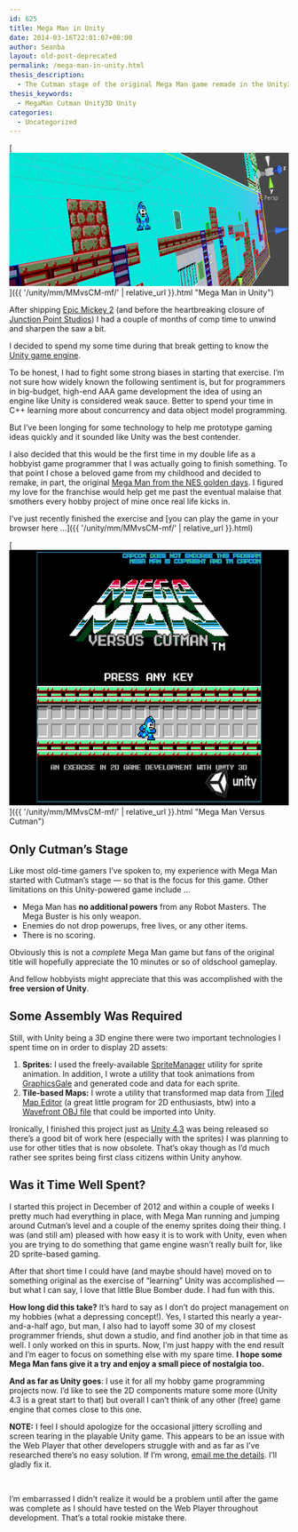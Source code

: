 ```yaml
---
id: 625
title: Mega Man in Unity
date: 2014-03-16T22:01:07+00:00
author: Seanba
layout: old-post-deprecated
permalink: /mega-man-in-unity.html
thesis_description:
  - The Cutman stage of the original Mega Man game remade in the Unity3D engine.
thesis_keywords:
  - MegaMan Cutman Unity3D Unity
categories:
  - Uncategorized
---
```

[<img title="Mega Man in Unity" alt="Mega Man in Unity" src="/assets/wp-content/uploads/2014/03/mm-unity.png" width="640" height="240" />]({{ '/unity/mm/MMvsCM-mf/' | relative_url }}.html "Mega Man in Unity")

After shipping [Epic Mickey 2](http://en.wikipedia.org/wiki/Epic_Mickey_2:_The_Power_of_Two) (and before the heartbreaking closure of [Junction Point Studios](http://en.wikipedia.org/wiki/Junction_Point_Studios)) I had a couple of months of comp time to unwind and sharpen the saw a bit.

I decided to spend my some time during that break getting to know the [Unity game engine](https://unity3d.com/).

To be honest, I had to fight some strong biases in starting that exercise. I’m not sure how widely known the following sentiment is, but for programmers in big-budget, high-end AAA game development the idea of using an engine like Unity is considered weak sauce. Better to spend your time in C++ learning more about concurrency and data object model programming.

But I’ve been longing for some technology to help me prototype gaming ideas quickly and it sounded like Unity was the best contender.

I also decided that this would be the first time in my double life as a hobbyist game programmer that I was actually going to finish something. To that point I chose a beloved game from my childhood and decided to remake, in part, the original [Mega Man from the NES golden days](http://en.wikipedia.org/wiki/Mega_Man_(video_game)). I figured my love for the franchise would help get me past the eventual malaise that smothers every hobby project of mine once real life kicks in.

I’ve just recently finished the exercise and [you can play the game in your browser here …]({{ '/unity/mm/MMvsCM-mf/' | relative_url }}.html)

[<img title="Mega Man in Unity" alt="Mega Man in Unity" src="/assets/wp-content/uploads/2014/03/mm-vs-cm.png" width="640" height="460" />]({{ '/unity/mm/MMvsCM-mf/' | relative_url }}.html "Mega Man Versus Cutman")

## Only Cutman’s Stage

Like most old-time gamers I’ve spoken to, my experience with Mega Man started with Cutman’s stage &#8212; so that is the focus for this game. Other limitations on this Unity-powered game include …

  * Mega Man has **no additional powers** from any Robot Masters. The Mega Buster is his only weapon.
  * Enemies do not drop powerups, free lives, or any other items.
  * There is no scoring.

Obviously this is not a _complete_ Mega Man game but fans of the original title will hopefully appreciate the 10 minutes or so of oldschool gameplay.

And fellow hobbyists might appreciate that this was accomplished with the **free version of Unity**.

## Some Assembly Was Required

Still, with Unity being a 3D engine there were two important technologies I spent time on in order to display 2D assets:

  1. **Sprites:** I used the freely-available [SpriteManager](http://wiki.unity3d.com/index.php?title=SpriteManager "SpriteManager") utility for sprite animation. In addition, I wrote a utility that took animations from [GraphicsGale](http://www.humanbalance.net/gale/us/ "GraphicsGale") and generated code and data for each sprite.
  2. **Tile-based Maps:** I wrote a utility that transformed map data from [Tiled Map Editor](http://www.mapeditor.org/ "Tiled Map Editor") (a great little program for 2D enthusiasts, btw) into a [Wavefront OBJ file](http://en.wikipedia.org/wiki/Wavefront_.obj_file "Wavefront Obj File") that could be imported into Unity.

Ironically, I finished this project just as [Unity 4.3](http://unity3d.com/unity/whats-new/unity-4.3) was being released so there’s a good bit of work here (especially with the sprites) I was planning to use for other titles that is now obsolete. That’s okay though as I’d much rather see sprites being first class citizens within Unity anyhow.

## Was it Time Well Spent?

I started this project in December of 2012 and within a couple of weeks I pretty much had everything in place, with Mega Man running and jumping around Cutman’s level and a couple of the enemy sprites doing their thing. I was (and still am) pleased with how easy it is to work with Unity, even when you are trying to do something that game engine wasn’t really built for, like 2D sprite-based gaming.

After that short time I could have (and maybe should have) moved on to something original as the exercise of “learning” Unity was accomplished &#8212; but what I can say, I love that little Blue Bomber dude. I had fun with this.

**How long did this take?** It’s hard to say as I don’t do project management on my hobbies (what a depressing concept!). Yes, I started this nearly a year-and-a-half ago, but man, I also had to layoff some 30 of my closest programmer friends, shut down a studio, and find another job in that time as well. I only worked on this in spurts. Now, I’m just happy with the end result and I’m eager to focus on something else with my spare time. **I hope some Mega Man fans give it a try and enjoy a small piece of nostalgia too.**

**And as far as Unity goes**: I use it for all my hobby game programming projects now. I’d like to see the 2D components mature some more (Unity 4.3 is a great start to that) but overall I can’t think of any other (free) game engine that comes close to this one.

<div class="sba-footnotes">
  <p>
    <strong>NOTE:</strong> I feel I should apologize for the occasional jittery scrolling and screen tearing in the playable Unity game. This appears to be an issue with the Web Player that other developers struggle with and as far as I’ve researched there’s no easy solution. If I’m wrong, <a href="mailto:sean@seanba.com">email me the details</a>. I’ll gladly fix it.
  </p>
  
  <p>
    &nbsp;
  </p>
  
  <p>
    I’m embarrassed I didn’t realize it would be a problem until after the game was complete as I should have tested on the Web Player throughout development. That’s a total rookie mistake there.
  </p>
</div>